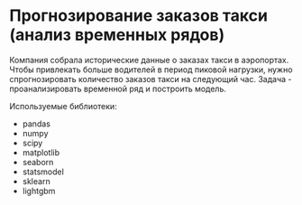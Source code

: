# Прогнозирование заказов такси (анализ временных рядов)

Компания собрала исторические данные о заказах такси в аэропортах. Чтобы привлекать больше водителей в период пиковой нагрузки, нужно спрогнозировать количество заказов такси на следующий час.
Задача - проанализировать временной ряд и построить модель.

Используемые библиотеки:
- pandas
- numpy
- scipy
- matplotlib
- seaborn
- statsmodel
- sklearn
- lightgbm
